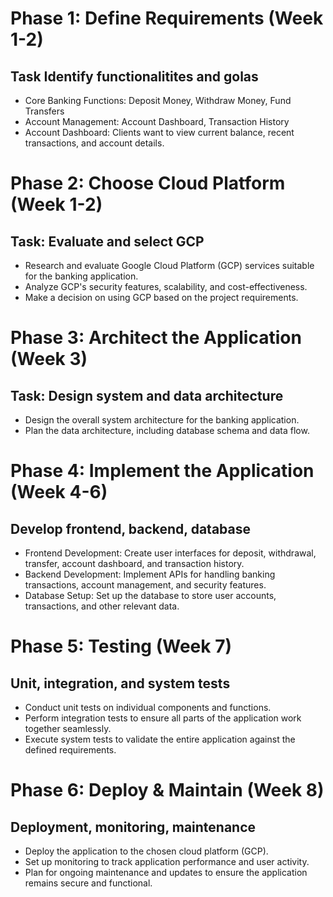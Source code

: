# Phase 1: Define Requirements (Week 1-2)
## Task Identify functionalitites and golas
- Core Banking Functions: Deposit Money, Withdraw Money, Fund Transfers
- Account Management: Account Dashboard, Transaction History
- Account Dashboard: Clients want to view current balance, recent transactions, and account details.

# Phase 2: Choose Cloud Platform (Week 1-2)
## Task: Evaluate and select GCP
- Research and evaluate Google Cloud Platform (GCP) services suitable for the banking application.
- Analyze GCP's security features, scalability, and cost-effectiveness.
- Make a decision on using GCP based on the project requirements.


# Phase 3: Architect the Application (Week 3)
## Task: Design system and data architecture
- Design the overall system architecture for the banking application.
- Plan the data architecture, including database schema and data flow.

# Phase 4: Implement the Application (Week 4-6)
## Develop frontend, backend, database
- Frontend Development: Create user interfaces for deposit, withdrawal, transfer, account dashboard, and transaction history.
- Backend Development: Implement APIs for handling banking transactions, account management, and security features.
- Database Setup: Set up the database to store user accounts, transactions, and other relevant data.

# Phase 5: Testing (Week 7)
## Unit, integration, and system tests
- Conduct unit tests on individual components and functions.
- Perform integration tests to ensure all parts of the application work together seamlessly.
- Execute system tests to validate the entire application against the defined requirements.

# Phase 6: Deploy & Maintain (Week 8)
## Deployment, monitoring, maintenance
- Deploy the application to the chosen cloud platform (GCP).
- Set up monitoring to track application performance and user activity.
- Plan for ongoing maintenance and updates to ensure the application remains secure and functional.